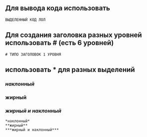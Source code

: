 ## Для вывода кода использовать ``` ```
```
ВЫДЕЛЕННЫЙ КОД ЛОЛ
```
## Для создания заголовка разных уровней использовать # (есть 6 уровней)
```
# ТИПО ЗАГОЛОВОК 1 УРОВНЯ
```
## использовать * для разных выделений
### *наклонный*
### **жирный**
### ***жирный и наклонный***
```
*наклонный*
**жирный**
***жирный и наклонный***
```